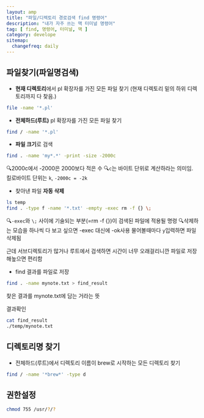 ```yaml
---
layout: amp
title: "파일/디렉토리 경로검색 find 명령어"
description: "내가 자주 쓰는 맥 터미널 명령어"
tag: [ find, 명령어, 터미널, 맥 ]
category: develope
sitemap:
  changefreq: daily
---
```


## 파일찾기(파일명검색)

- **현재 디렉토리**에서 pl 확장자를 가진 모든 파일 찾기
(현재 디렉토리 밑의 하위 디렉토리까지 다 찾음.)
```bash
file -name '*.pl'
```

- **전체하드(루트)** pl 확장자를 가진 모든 파일 찾기
```bash
find / -name '*.pl'
```

- **파일 크기**로 검색
```bash
find . -name 'my*.*' -print -size -2000c
```
🔍2000c에서 -2000은 2000보다 적은 수
🔍`c`는 바이트 단위로 계산하라는 의미임. 킬로바이트 단위는 `k`, `-2000c = -2k`

- 찾아낸 파일 **자동 삭제**
```bash
ls temp
find . -type f -name '*.txt' -empty -exec rm -f {} \;
```
🔍`-exec`와 `\;` 사이에 기술되는 부분(=rm -f {})이 검색된 파일에 적용될 명령
🔍삭제하는 모습을 하나씩 다 보고 싶으면 -exec 대신에 -ok사용
물어볼때마다 `y`입력하면 파일 삭제됨


근데 서브디렉토리가 많거나 루트에서 검색하면 시간이 너무 오래걸리니깐 파일로 저장해높으면 편리함

- find 결과를 파일로 저장
```bash
find . -name mynote.txt > find_result
```
찾은 결과를 mynote.txt에 담는 거라는 뜻

결과확인
```bash
cat find_result
./temp/mynote.txt
```


## 디렉토리명 찾기
- 전체하드(루트)에서 디렉토리 이름이 brew로 시작하는 모든 디렉토리 찾기
```bash
find / -name '*brew*' -type d
```


## 권한설정
```bash
chmod 755 /usr/?/?
